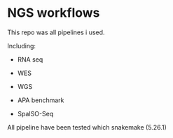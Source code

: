 # NGS workflows

This repo was all pipelines i used.

Including:

- RNA seq
 
- WES

- WGS

- APA benchmark

- SpaISO-Seq

All pipeline have been tested which snakemake (5.26.1)
